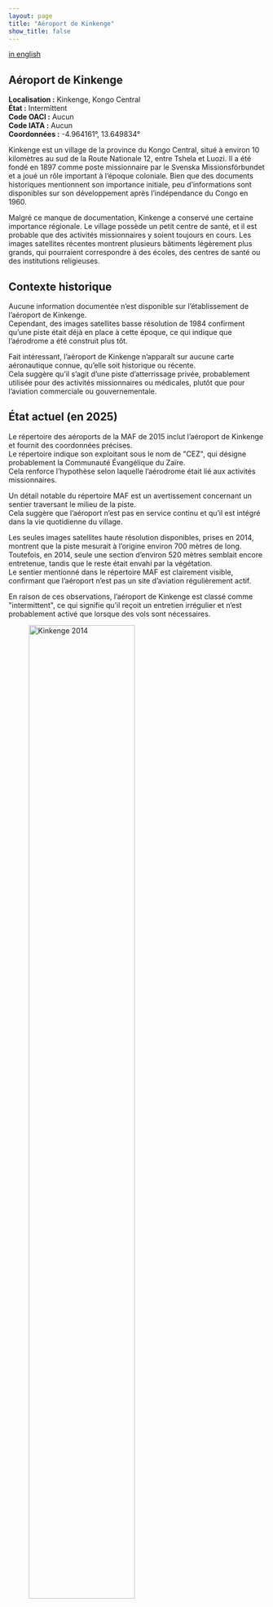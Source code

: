 ```yaml
---
layout: page
title: "Aéroport de Kinkenge"
show_title: false
---
```


[in english](../../airports/kinkenge/kinkenge.md)

## Aéroport de Kinkenge  

**Localisation :** Kinkenge, Kongo Central  
**État :** Intermittent  
**Code OACI :** Aucun  
**Code IATA :** Aucun  
**Coordonnées :** -4.964161°, 13.649834°  

Kinkenge est un village de la province du Kongo Central, situé à environ 10 kilomètres au sud de la Route Nationale 12, entre Tshela et Luozi. Il a été fondé en 1897 comme poste missionnaire par le Svenska Missionsförbundet et a joué un rôle important à l’époque coloniale. Bien que des documents historiques mentionnent son importance initiale, peu d’informations sont disponibles sur son développement après l’indépendance du Congo en 1960.  

Malgré ce manque de documentation, Kinkenge a conservé une certaine importance régionale. Le village possède un petit centre de santé, et il est probable que des activités missionnaires y soient toujours en cours. Les images satellites récentes montrent plusieurs bâtiments légèrement plus grands, qui pourraient correspondre à des écoles, des centres de santé ou des institutions religieuses.  

## Contexte historique  

Aucune information documentée n’est disponible sur l’établissement de l’aéroport de Kinkenge.  
Cependant, des images satellites basse résolution de 1984 confirment qu’une piste était déjà en place à cette époque, ce qui indique que l’aérodrome a été construit plus tôt.  

Fait intéressant, l’aéroport de Kinkenge n’apparaît sur aucune carte aéronautique connue, qu’elle soit historique ou récente.  
Cela suggère qu’il s’agit d’une piste d’atterrissage privée, probablement utilisée pour des activités missionnaires ou médicales, plutôt que pour l’aviation commerciale ou gouvernementale.  

## État actuel (en 2025)  

Le répertoire des aéroports de la MAF de 2015 inclut l’aéroport de Kinkenge et fournit des coordonnées précises.  
Le répertoire indique son exploitant sous le nom de "CEZ", qui désigne probablement la Communauté Évangélique du Zaïre.  
Cela renforce l’hypothèse selon laquelle l’aérodrome était lié aux activités missionnaires.  

Un détail notable du répertoire MAF est un avertissement concernant un sentier traversant le milieu de la piste.  
Cela suggère que l’aéroport n’est pas en service continu et qu’il est intégré dans la vie quotidienne du village.  

Les seules images satellites haute résolution disponibles, prises en 2014, montrent que la piste mesurait à l’origine environ 700 mètres de long.  
Toutefois, en 2014, seule une section d’environ 520 mètres semblait encore entretenue, tandis que le reste était envahi par la végétation.  
Le sentier mentionné dans le répertoire MAF est clairement visible, confirmant que l’aéroport n’est pas un site d’aviation régulièrement actif.  

En raison de ces observations, l’aéroport de Kinkenge est classé comme "intermittent", ce qui signifie qu’il reçoit un entretien irrégulier et n’est probablement activé que lorsque des vols sont nécessaires.  

<div class="image-left">
    <figure>
        <img src="/congo-airfields/airports/kinkenge/Kinkenge_2014.png" alt="Kinkenge 2014" width="70%">
        <figcaption>La piste telle qu’elle apparaît sur les images satellites de 2014.</figcaption>
    </figure>
</div>

## Voir aussi  

- [Liste des aéroports](../../list_fr.md)  
- [Page d'accueil](../../index_fr.md)
